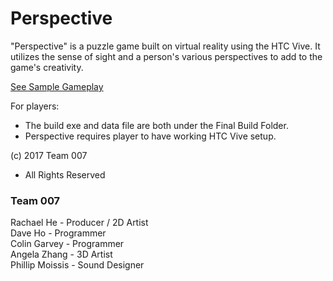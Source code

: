 # Perspective  

 "Perspective" is a puzzle game built on virtual reality using the HTC Vive. It utilizes the sense of sight and a person's various perspectives to add to the game's creativity.
 
[See Sample Gameplay](https://www.youtube.com/watch?v=BQisTKyZS3o)  

For players:  
- The build exe and data file are both under the Final Build Folder.  
- Perspective requires player to have working HTC Vive setup.

(c) 2017 Team 007  
- All Rights Reserved

### Team 007

Rachael He - Producer / 2D Artist  
Dave Ho - Programmer  
Colin Garvey - Programmer  
Angela Zhang - 3D Artist  
Phillip Moissis - Sound Designer  

